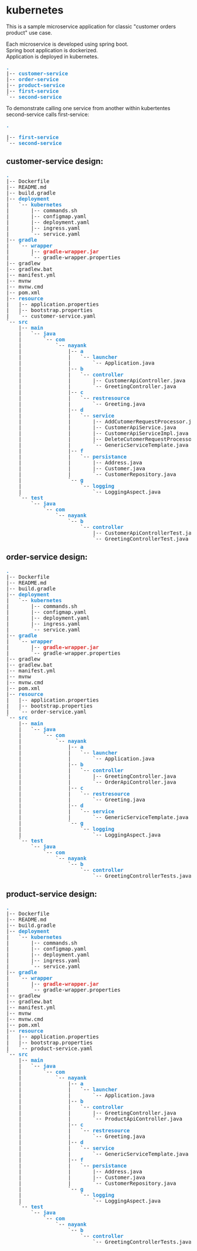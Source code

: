 # kubernetes
This is a sample microservice application for classic "customer orders product" use case.

Each microservice is developed using spring boot. <br/>
Spring boot application is dockerized. <br/>
Application is deployed in kubernetes.<br/>

<pre><font color="#268BD2"><b>.</b></font>
|-- <font color="#268BD2"><b>customer-service</b></font>
|-- <font color="#268BD2"><b>order-service</b></font>
|-- <font color="#268BD2"><b>product-service</b></font>
|-- <font color="#268BD2"><b>first-service</b></font>
`-- <font color="#268BD2"><b>second-service</b></font>
</pre>




To demonstrate calling one service from another within kubertentes second-service calls first-service:

<pre><font color="#268BD2"><b>.</b></font>

|-- <font color="#268BD2"><b>first-service</b></font>
`-- <font color="#268BD2"><b>second-service</b></font>
</pre>


<h2>customer-service design: </h2>
<pre><font color="#268BD2"><b>.</b></font>
|-- Dockerfile
|-- README.md
|-- build.gradle
|-- <font color="#268BD2"><b>deployment</b></font>
|   `-- <font color="#268BD2"><b>kubernetes</b></font>
|       |-- commands.sh
|       |-- configmap.yaml
|       |-- deployment.yaml
|       |-- ingress.yaml
|       `-- service.yaml
|-- <font color="#268BD2"><b>gradle</b></font>
|   `-- <font color="#268BD2"><b>wrapper</b></font>
|       |-- <font color="#DC322F"><b>gradle-wrapper.jar</b></font>
|       `-- gradle-wrapper.properties
|-- gradlew
|-- gradlew.bat
|-- manifest.yml
|-- mvnw
|-- mvnw.cmd
|-- pom.xml
|-- <font color="#268BD2"><b>resource</b></font>
|   |-- application.properties
|   |-- bootstrap.properties
|   `-- customer-service.yaml
`-- <font color="#268BD2"><b>src</b></font>
    |-- <font color="#268BD2"><b>main</b></font>
    |   `-- <font color="#268BD2"><b>java</b></font>
    |       `-- <font color="#268BD2"><b>com</b></font>
    |           `-- <font color="#268BD2"><b>nayank</b></font>
    |               |-- <font color="#268BD2"><b>a</b></font>
    |               |   `-- <font color="#268BD2"><b>launcher</b></font>
    |               |       `-- Application.java
    |               |-- <font color="#268BD2"><b>b</b></font>
    |               |   `-- <font color="#268BD2"><b>controller</b></font>
    |               |       |-- CustomerApiController.java
    |               |       `-- GreetingController.java
    |               |-- <font color="#268BD2"><b>c</b></font>
    |               |   `-- <font color="#268BD2"><b>restresource</b></font>
    |               |       `-- Greeting.java
    |               |-- <font color="#268BD2"><b>d</b></font>
    |               |   `-- <font color="#268BD2"><b>service</b></font>
    |               |       |-- AddCutomerRequestProcessor.java
    |               |       |-- CustomerApiService.java
    |               |       |-- CustomerApiServiceImpl.java
    |               |       |-- DeleteCutomerRequestProcessor.java
    |               |       `-- GenericServiceTemplate.java
    |               |-- <font color="#268BD2"><b>f</b></font>
    |               |   `-- <font color="#268BD2"><b>persistance</b></font>
    |               |       |-- Address.java
    |               |       |-- Customer.java
    |               |       `-- CustomerRepository.java
    |               `-- <font color="#268BD2"><b>g</b></font>
    |                   `-- <font color="#268BD2"><b>logging</b></font>
    |                       `-- LoggingAspect.java
    `-- <font color="#268BD2"><b>test</b></font>
        `-- <font color="#268BD2"><b>java</b></font>
            `-- <font color="#268BD2"><b>com</b></font>
                `-- <font color="#268BD2"><b>nayank</b></font>
                    `-- <font color="#268BD2"><b>b</b></font>
                        `-- <font color="#268BD2"><b>controller</b></font>
                            |-- CustomerApiControllerTest.java
                            `-- GreetingControllerTest.java
</pre>


<h2>order-service design: </h2>
<pre><font color="#268BD2"><b>.</b></font>
|-- Dockerfile
|-- README.md
|-- build.gradle
|-- <font color="#268BD2"><b>deployment</b></font>
|   `-- <font color="#268BD2"><b>kubernetes</b></font>
|       |-- commands.sh
|       |-- configmap.yaml
|       |-- deployment.yaml
|       |-- ingress.yaml
|       `-- service.yaml
|-- <font color="#268BD2"><b>gradle</b></font>
|   `-- <font color="#268BD2"><b>wrapper</b></font>
|       |-- <font color="#DC322F"><b>gradle-wrapper.jar</b></font>
|       `-- gradle-wrapper.properties
|-- gradlew
|-- gradlew.bat
|-- manifest.yml
|-- mvnw
|-- mvnw.cmd
|-- pom.xml
|-- <font color="#268BD2"><b>resource</b></font>
|   |-- application.properties
|   |-- bootstrap.properties
|   `-- order-service.yaml
`-- <font color="#268BD2"><b>src</b></font>
    |-- <font color="#268BD2"><b>main</b></font>
    |   `-- <font color="#268BD2"><b>java</b></font>
    |       `-- <font color="#268BD2"><b>com</b></font>
    |           `-- <font color="#268BD2"><b>nayank</b></font>
    |               |-- <font color="#268BD2"><b>a</b></font>
    |               |   `-- <font color="#268BD2"><b>launcher</b></font>
    |               |       `-- Application.java
    |               |-- <font color="#268BD2"><b>b</b></font>
    |               |   `-- <font color="#268BD2"><b>controller</b></font>
    |               |       |-- GreetingController.java
    |               |       `-- OrderApiController.java
    |               |-- <font color="#268BD2"><b>c</b></font>
    |               |   `-- <font color="#268BD2"><b>restresource</b></font>
    |               |       `-- Greeting.java
    |               |-- <font color="#268BD2"><b>d</b></font>
    |               |   `-- <font color="#268BD2"><b>service</b></font>
    |               |       `-- GenericServiceTemplate.java
    |               `-- <font color="#268BD2"><b>g</b></font>
    |                   `-- <font color="#268BD2"><b>logging</b></font>
    |                       `-- LoggingAspect.java
    `-- <font color="#268BD2"><b>test</b></font>
        `-- <font color="#268BD2"><b>java</b></font>
            `-- <font color="#268BD2"><b>com</b></font>
                `-- <font color="#268BD2"><b>nayank</b></font>
                    `-- <font color="#268BD2"><b>b</b></font>
                        `-- <font color="#268BD2"><b>controller</b></font>
                            `-- GreetingControllerTests.java
</pre>

<h2>product-service design: </h2>
<pre><font color="#268BD2"><b>.</b></font>
|-- Dockerfile
|-- README.md
|-- build.gradle
|-- <font color="#268BD2"><b>deployment</b></font>
|   `-- <font color="#268BD2"><b>kubernetes</b></font>
|       |-- commands.sh
|       |-- configmap.yaml
|       |-- deployment.yaml
|       |-- ingress.yaml
|       `-- service.yaml
|-- <font color="#268BD2"><b>gradle</b></font>
|   `-- <font color="#268BD2"><b>wrapper</b></font>
|       |-- <font color="#DC322F"><b>gradle-wrapper.jar</b></font>
|       `-- gradle-wrapper.properties
|-- gradlew
|-- gradlew.bat
|-- manifest.yml
|-- mvnw
|-- mvnw.cmd
|-- pom.xml
|-- <font color="#268BD2"><b>resource</b></font>
|   |-- application.properties
|   |-- bootstrap.properties
|   `-- product-service.yaml
`-- <font color="#268BD2"><b>src</b></font>
    |-- <font color="#268BD2"><b>main</b></font>
    |   `-- <font color="#268BD2"><b>java</b></font>
    |       `-- <font color="#268BD2"><b>com</b></font>
    |           `-- <font color="#268BD2"><b>nayank</b></font>
    |               |-- <font color="#268BD2"><b>a</b></font>
    |               |   `-- <font color="#268BD2"><b>launcher</b></font>
    |               |       `-- Application.java
    |               |-- <font color="#268BD2"><b>b</b></font>
    |               |   `-- <font color="#268BD2"><b>controller</b></font>
    |               |       |-- GreetingController.java
    |               |       `-- ProductApiController.java
    |               |-- <font color="#268BD2"><b>c</b></font>
    |               |   `-- <font color="#268BD2"><b>restresource</b></font>
    |               |       `-- Greeting.java
    |               |-- <font color="#268BD2"><b>d</b></font>
    |               |   `-- <font color="#268BD2"><b>service</b></font>
    |               |       `-- GenericServiceTemplate.java
    |               |-- <font color="#268BD2"><b>f</b></font>
    |               |   `-- <font color="#268BD2"><b>persistance</b></font>
    |               |       |-- Address.java
    |               |       |-- Customer.java
    |               |       `-- CustomerRepository.java
    |               `-- <font color="#268BD2"><b>g</b></font>
    |                   `-- <font color="#268BD2"><b>logging</b></font>
    |                       `-- LoggingAspect.java
    `-- <font color="#268BD2"><b>test</b></font>
        `-- <font color="#268BD2"><b>java</b></font>
            `-- <font color="#268BD2"><b>com</b></font>
                `-- <font color="#268BD2"><b>nayank</b></font>
                    `-- <font color="#268BD2"><b>b</b></font>
                        `-- <font color="#268BD2"><b>controller</b></font>
                            `-- GreetingControllerTests.java
</pre>
